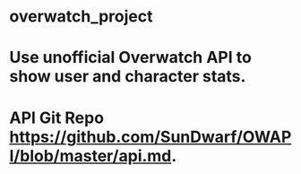 # overwatch_project

# Use unofficial Overwatch API to show user and character stats.
# API Git Repo https://github.com/SunDwarf/OWAPI/blob/master/api.md.
